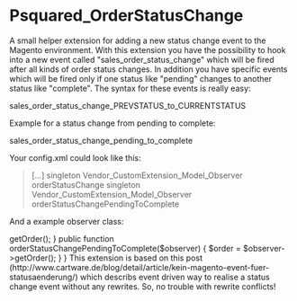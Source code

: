 Psquared_OrderStatusChange
==========================

A small helper extension for adding a new status change event to the Magento environment. With this extension you have the possibility to hook into a new event called "sales_order_status_change" which will be fired after all kinds of order status changes. In addition you have specific events which will be fired only if one status like "pending" changes to another status like "complete". The syntax for these events is really easy:

  sales_order_status_change_PREVSTATUS_to_CURRENTSTATUS

Example for a status change from pending to complete:
  
  sales_order_status_change_pending_to_complete

Your config.xml could look like this:

>  <?xml version="1.0"?>
>  <config>
>    [...]
>    <global>
>      <events>
>        <sales_order_status_change>
>          <observers>
>            <your_module>
>              <type>singleton</type>
>              <class>Vendor_CustomExtension_Model_Observer</class>
>              <method>orderStatusChange</method>
>            </your_module>
>          </observers>
>        </sales_order_status_change>
>        <sales_order_status_change_pending_to_complete>
>          <observers>
>            <your_module>
>              <type>singleton</type>
>              <class>Vendor_CustomExtension_Model_Observer</class>
>              <method>orderStatusChangePendingToComplete</method>
>            </your_module>
>          </observers>
>        </sales_order_status_change_pending_to_complete>
>      </events>
>    </global>
>  </config>

And a example observer class:

  <?php

  class Vendor_CustomExtension_Model_Observer
  {
  	public function orderStatusChange($observer) {
  		$order = $observer->getOrder();
  	}
  	public function orderStatusChangePendingToComplete($observer) {
  		$order = $observer->getOrder();
  	}
  }

This extension is based on this post (http://www.cartware.de/blog/detail/article/kein-magento-event-fuer-statusaenderung/) which describs event driven way to realise a status change event without any rewrites. So, no trouble with rewrite conflicts!

